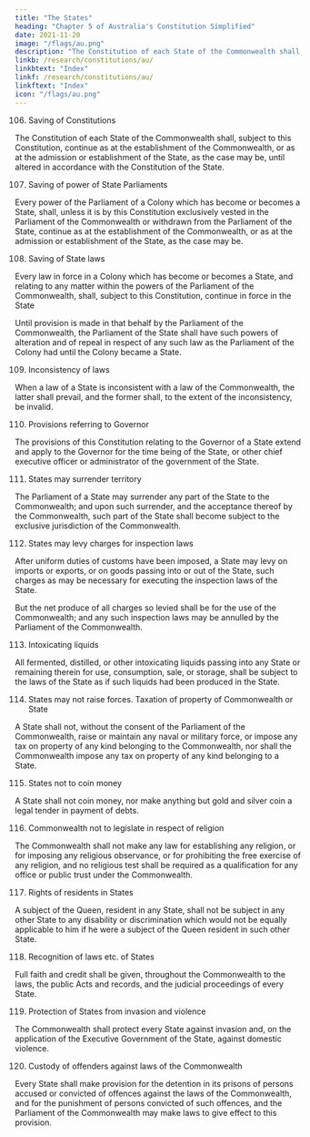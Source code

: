 ```yaml
---
title: "The States"
heading: "Chapter 5 of Australia's Constitution Simplified"
date: 2021-11-20
image: "/flags/au.png"
description: "The Constitution of each State of the Commonwealth shall, subject to this Constitution, continue as at the establishment of the Commonwealth"
linkb: /research/constitutions/au/
linkbtext: "Index"
linkf: /research/constitutions/au/
linkftext: "Index"
icon: "/flags/au.png"
---
```



106. Saving of Constitutions

The Constitution of each State of the Commonwealth shall, subject to this Constitution, continue as at the establishment of the Commonwealth, or as at the admission or establishment of the State, as the case may be,
until altered in accordance with the Constitution of the State.

107. Saving of power of State Parliaments

Every power of the Parliament of a Colony which has become or becomes a State, shall, unless it is by this Constitution exclusively vested in the Parliament of the Commonwealth or withdrawn from the Parliament of the State, continue as at the establishment of the Commonwealth, or as at the admission or establishment of the State, as the case may be.

108. Saving of State laws

Every law in force in a Colony which has become or becomes a State, and relating to any matter within the
powers of the Parliament of the Commonwealth, shall, subject to this Constitution, continue in force in the
State

Until provision is made in that behalf by the Parliament of the Commonwealth, the Parliament of
the State shall have such powers of alteration and of repeal in respect of any such law as the Parliament of the Colony had until the Colony became a State.

109. Inconsistency of laws

When a law of a State is inconsistent with a law of the Commonwealth, the latter shall prevail, and the former
shall, to the extent of the inconsistency, be invalid.

110. Provisions referring to Governor

The provisions of this Constitution relating to the Governor of a State extend and apply to the Governor for the time being of the State, or other chief executive officer or administrator of the government of the State.

111. States may surrender territory

The Parliament of a State may surrender any part of the State to the Commonwealth; and upon such surrender, and the acceptance thereof by the Commonwealth, such part of the State shall become subject to the exclusive jurisdiction of the Commonwealth.

112. States may levy charges for inspection laws

After uniform duties of customs have been imposed, a State may levy on imports or exports, or on goods passing into or out of the State, such charges as may be necessary for executing the inspection laws of the State. 

But the net produce of all charges so levied shall be for the use of the Commonwealth; and any such inspection laws may be annulled by the Parliament of the Commonwealth.

113. Intoxicating liquids

All fermented, distilled, or other intoxicating liquids passing into any State or remaining therein for use,
consumption, sale, or storage, shall be subject to the laws of the State as if such liquids had been produced in the State.

114. States may not raise forces. Taxation of property of Commonwealth or State

A State shall not, without the consent of the Parliament of the Commonwealth, raise or maintain any naval or military force, or impose any tax on property of any kind belonging to the Commonwealth, nor shall the Commonwealth impose any tax on property of any kind belonging to a State.

115. States not to coin money

A State shall not coin money, nor make anything but gold and silver coin a legal tender in payment of debts.

116. Commonwealth not to legislate in respect of religion

The Commonwealth shall not make any law for establishing any religion, or for imposing any religious observance, or for prohibiting the free exercise of any religion, and no religious test shall be required as a qualification for any office or public trust under the Commonwealth.

117. Rights of residents in States

A subject of the Queen, resident in any State, shall not be subject in any other State to any disability or discrimination which would not be equally applicable to him if he were a subject of the Queen resident in such other State.

118. Recognition of laws etc. of States

Full faith and credit shall be given, throughout the Commonwealth to the laws, the public Acts and records, and the judicial proceedings of every State.

119. Protection of States from invasion and violence

The Commonwealth shall protect every State against invasion and, on the application of the Executive
Government of the State, against domestic violence.

120. Custody of offenders against laws of the Commonwealth

Every State shall make provision for the detention in its prisons of persons accused or convicted of offences
against the laws of the Commonwealth, and for the punishment of persons convicted of such offences, and the
Parliament of the Commonwealth may make laws to give effect to this provision.

